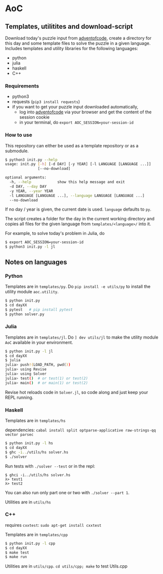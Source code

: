 # AoC

## Templates, utilitites and download-script

Download today's puzzle input from [adventofcode](https://adventofcode.com), create a directory for this day and some template files to solve the puzzle in a given language.
Includes templates and utility libraries for the following languages:
- python
- julia
- haskell
- C++

### Requirements
 - python3
 - requests (`pip3 install requests`)
 - if you want to get your puzzle input downloaded automatically,
    - log into [adventofcode](https://adventofcode.com) via your browser and get the content of the session cookie
    - in your terminal, do `export AOC_SESSION=your-session-id`

### How to use
This repository can either be used as a template repository or as a submodule.

```bash
$ python3 init.py --help
usage: init.py [-h] [-d DAY] [-y YEAR] [-l LANGUAGE [LANGUAGE ...]]
               [--no-download]

optional arguments:
  -h, --help            show this help message and exit
  -d DAY, --day DAY
  -y YEAR, --year YEAR
  -l LANGUAGE [LANGUAGE ...], --language LANGUAGE [LANGUAGE ...]
  --no-download
```

If no day / year is given, the current date is used. `language` defaults to `py`.

The script creates a folder for the day in the current working directory and copies all files for the given language from `templates/<language>/` into it.

For example, to solve today's problem in Julia, do
```bash
$ export AOC_SESSION=your-session-id
$ python3 init.py -l jl
```

## Notes on languages

### Python
Templates are in `templates/py`. Do `pip install -e utils/py` to install the utility module `aoc.utility`.

```bash
$ python init.py
$ cd dayXX
$ pytest   # pip install pytest
$ python solver.py
```

### Julia
Templates are in `templates/jl`. Do `] dev utils/jl` to make the utility module `AoC` available in your environment.

```bash
$ python init.py -l jl
$ cd dayXX
$ julia
julia> push!(LOAD_PATH, pwd())
julia> using Revise
julia> using Solver
julia> test()  # or test(1) or test(2)
julia> main()  # or main(1) or test(2)
```
Revise hot reloads code in `Solver.jl`, so code along and just keep your REPL running.

### Haskell
Templates are in `templates/hs`

dependencies: `cabal install split optparse-applicative raw-strings-qq vector parsec`

```bash
$ python init.py -l hs
$ cd dayXX
$ ghc -i../utils/hs solver.hs
$ ./solver
```

Run tests with `./solver --test` or in the repl:
```
$ ghci -i../utils/hs solver.hs
λ> test1
λ> test2
```

You can also run only part one or two with `./solver --part 1`.

Utilities are in `utils/hs`

### C++
requires `cxxtest`: `sudo apt-get install cxxtest`

Templates are in `templates/cpp`

```bash
$ python init.py -l cpp
$ cd dayXX
$ make test
$ make run
```

Utilities are in `utils/cpp`. `cd utils/cpp; make` to test Utils.cpp
